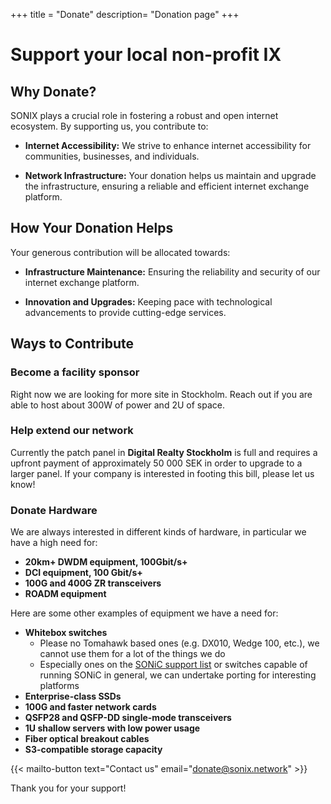 +++
title = "Donate"
description= "Donation page"
+++

# Support your local non-profit IX

## Why Donate?

SONIX plays a crucial role in fostering a robust and open internet ecosystem. By supporting us, you contribute to:

- **Internet Accessibility:** We strive to enhance internet accessibility for communities, businesses, and individuals.

- **Network Infrastructure:** Your donation helps us maintain and upgrade the infrastructure, ensuring a reliable and efficient internet exchange platform.

## How Your Donation Helps

Your generous contribution will be allocated towards:

- **Infrastructure Maintenance:** Ensuring the reliability and security of our internet exchange platform.

- **Innovation and Upgrades:** Keeping pace with technological advancements to provide cutting-edge services.

## Ways to Contribute

### Become a facility sponsor

Right now we are looking for more site in Stockholm. Reach out if you are able to host about 300W of power and 2U of space.

### Help extend our network

Currently the patch panel in **Digital Realty Stockholm** is full and requires
a upfront payment of approximately 50 000 SEK in order to upgrade to a larger
panel. If your company is interested in footing this bill, please let us know!

### Donate Hardware

We are always interested in different kinds of hardware, in particular we
have a high need for:

- **20km+ DWDM equipment, 100Gbit/s+**
- **DCI equipment, 100 Gbit/s+**
- **100G and 400G ZR transceivers**
- **ROADM equipment**

Here are some other examples of equipment we have a need for:

- **Whitebox switches**
  - Please no Tomahawk based ones (e.g. DX010, Wedge 100, etc.), we cannot use them for a lot of the things we do
  - Especially ones on the [SONiC support list](https://sonic-net.github.io/SONiC/Supported-Devices-and-Platforms.html) or switches capable of running SONiC in general, we can undertake porting for interesting platforms
- **Enterprise-class SSDs**
- **100G and faster network cards**
- **QSFP28 and QSFP-DD single-mode transceivers**
- **1U shallow servers with low power usage**
- **Fiber optical breakout cables**
- **S3-compatible storage capacity**


{{< mailto-button text="Contact us" email="donate@sonix.network" >}}


Thank you for your support!
